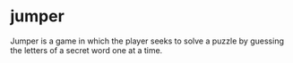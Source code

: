 # jumper

Jumper is a game in which the player seeks to solve a puzzle by guessing the letters of a secret word one at a time.
